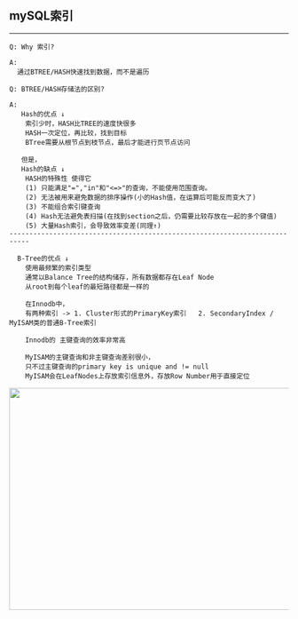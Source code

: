 ## mySQL索引 ##
---
```
Q: Why 索引?

A:
  通过BTREE/HASH快速找到数据，而不是遍历
```
```
Q: BTREE/HASH存储法的区别?

A:
   Hash的优点 ↓
    索引少时，HASH比TREE的速度快很多
    HASH一次定位，再比较，找到目标
    BTree需要从根节点到枝节点，最后才能进行页节点访问
   
   但是，
   Hash的缺点 ↓
    HASH的特殊性 使得它
    (1) 只能满足"=","in"和"<=>"的查询，不能使用范围查询。
    (2) 无法被用来避免数据的排序操作(小的Hash值，在运算后可能反而变大了)
    (3) 不能组合索引键查询
    (4) Hash无法避免表扫描(在找到section之后，仍需要比较存放在一起的多个键值)
    (5) 大量Hash索引，会导致效率变差(同理↑)
---------------------------------------------------------------------------

  B-Tree的优点 ↓
    使用最频繁的索引类型
    通常以Balance Tree的结构储存，所有数据都存在Leaf Node
    从root到每个leaf的最短路径都是一样的
    
    在Innodb中，
    有两种索引 -> 1. Cluster形式的PrimaryKey索引   2. SecondaryIndex / MyISAM类的普通B-Tree索引
    
    Innodb的 主键查询的效率非常高
    
    MyISAM的主键查询和非主键查询差别很小，
    只不过主键查询的primary key is unique and != null
    MyISAM会在LeafNodes上存放索引信息外，存放Row Number用于直接定位
```

<p align="center">
  <img src="https://raw.githubusercontent.com/IDGAQ/My_Storage/main/BTreeIndex.png?token=AJY5I4FMUMZYNTW5L6XBMTLA4ZYU2" width="640" height="400">
</p>
